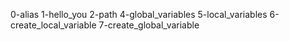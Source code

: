 0-alias
1-hello_you
2-path
4-global_variables 
5-local_variables
6-create_local_variable
7-create_global_variable
